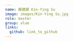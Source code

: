 ```yaml
---
name: 蘇建穎 Kin-Ying Su 
image: images/Kin-Ying Su.jpg 
role: master
group: alum
links:
  github: link_to_github 
---
```

